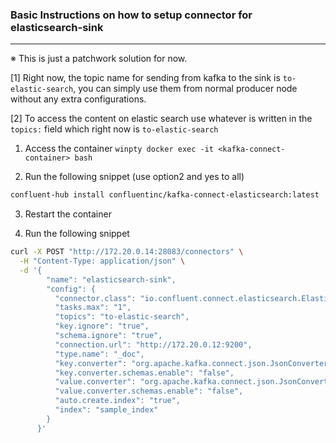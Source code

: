 ### Basic Instructions on how to setup connector for elasticsearch-sink 
----------------------
※ This is just a patchwork solution for now.

[1] Right now, the topic name for sending from kafka to the sink is `to-elastic-search`, you can simply use them from normal producer node without any extra configurations. 

[2] To access the content on elastic search use whatever is written in the `topics:` field which right now is `to-elastic-search`

1.  Access the container 
```winpty docker exec -it <kafka-connect-container> bash```

2. Run the following snippet  (use option2 and yes to all)
```bash
confluent-hub install confluentinc/kafka-connect-elasticsearch:latest
```
3. Restart the container 

4. Run the following snippet
```bash
curl -X POST "http://172.20.0.14:28083/connectors" \
  -H "Content-Type: application/json" \
  -d '{
        "name": "elasticsearch-sink",
        "config": {
          "connector.class": "io.confluent.connect.elasticsearch.ElasticsearchSinkConnector",
          "tasks.max": "1",
          "topics": "to-elastic-search",
          "key.ignore": "true",
          "schema.ignore": "true",
          "connection.url": "http://172.20.0.12:9200",
          "type.name": "_doc",
          "key.converter": "org.apache.kafka.connect.json.JsonConverter",
          "key.converter.schemas.enable": "false",
          "value.converter": "org.apache.kafka.connect.json.JsonConverter",
          "value.converter.schemas.enable": "false",
          "auto.create.index": "true",
          "index": "sample_index"
        }
      }'
```